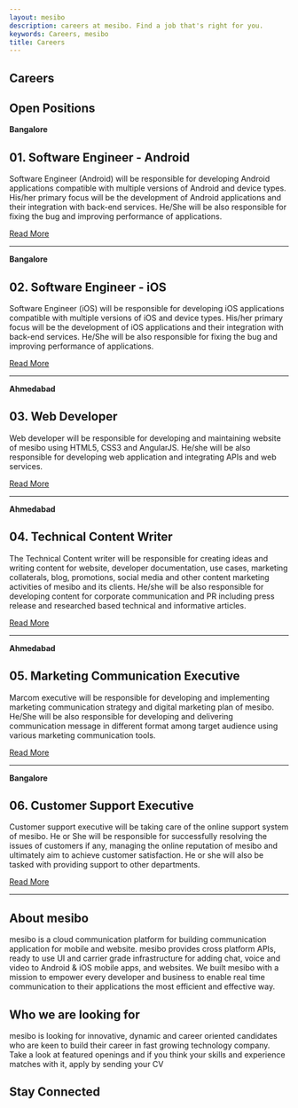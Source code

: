 ```yaml
---
layout: mesibo
description: careers at mesibo. Find a job that's right for you.
keywords: Careers, mesibo
title: Careers
---
```


<section class="page-header ">
<div class="container">
<h1>Careers</h1>
					
</div>
</section>
			
<section>
<div class="container">
<div class="row">
<div class="col-md-8 col-sm-8">
<div class="heading-title heading-border-bottom heading-color">
<h2 class="size-20"> Open Positions</h2>
</div>
<div class="heading-title">
<span class="pull-right text-muted"><strong>Bangalore</strong></span>
<h2 class="size-20"><span>01.</span> Software Engineer - Android</h2>
</div>
<div class="margin-bottom-10">
<p>Software Engineer (Android) will be responsible for developing Android applications compatible with multiple versions of Android and device types. His/her primary focus will be the development of Android applications and their integration with back-end services. He/She will be also responsible for fixing the bug and improving performance of applications.</p>
<a href="/career/software-engineer-android/" class="btn btn-default" data-offset="150"> Read More</a>
<hr />
</div>
<div class="heading-title">
<span class="pull-right text-muted"><strong>Bangalore</strong></span>
<h2 class="size-20"><span>02.</span> Software Engineer - iOS</h2>
</div>
<div class="margin-bottom-10">
<p>Software Engineer (iOS) will be responsible for developing iOS applications compatible with multiple versions of iOS and device types. His/her primary focus will be the development of iOS applications and their integration with back-end services. He/She will be also responsible for fixing the bug and improving performance of applications.</p>
<a href="/career/software-engineer-ios/" class="btn btn-default" data-offset="150"> Read More</a>
<hr />
</div>
<div class="heading-title">
<span class="pull-right text-muted"><strong>Ahmedabad</strong></span>
<h2 class="size-20"><span>03.</span> Web Developer</h2>
</div>
<div class="margin-bottom-10">
<p>Web developer will be responsible for developing and maintaining website of mesibo using HTML5, CSS3 and AngularJS. He/she will be also responsible for developing web application and integrating APIs and web services.</p>
<a href="/career/web-developer/" class="btn btn-default" data-offset="150"> Read More</a>
<hr />
</div>
<div class="heading-title">
<span class="pull-right text-muted"><strong>Ahmedabad</strong></span>
<h2 class="size-20"><span>04.</span> Technical Content Writer</h2>
</div>
<div class="margin-bottom-10">
<p>The Technical Content writer will be responsible for creating ideas and writing content for website, developer documentation, use cases, marketing collaterals, blog, promotions, social media and other content marketing activities of mesibo and its clients. He/she will be also responsible for developing content for corporate communication and PR including press release and researched based technical and informative articles.</p>
<a href="/career/technical-content-writer/" class="btn btn-default" data-offset="150"> Read More</a>
<hr />
</div>
<div class="heading-title">
<span class="pull-right text-muted"><strong>Ahmedabad</strong></span>
<h2 class="size-20"><span>05.</span> Marketing Communication Executive</h2>
</div>
<div class="margin-bottom-10">
<p>Marcom executive will be responsible for developing and implementing marketing communication strategy and digital marketing plan of mesibo. He/She will be also responsible for developing and delivering communication message in different format among target audience using various marketing communication tools.</p>
<a href="/career/marketing-communication-executive/" class="btn btn-default" data-offset="150"> Read More</a>
<hr />
</div>
<div class="heading-title">
<span class="pull-right text-muted"><strong>Bangalore</strong></span>
<h2 class="size-20"><span>06.</span> Customer Support Executive</h2>
</div>
<div class="margin-bottom-10">
<p>Customer support executive will be taking care of the online support system of mesibo. He or She will be responsible for successfully resolving the issues of customers if any, managing the online reputation of mesibo and ultimately aim to achieve customer satisfaction. He or she will also be tasked with providing support to other departments.</p>
<a href="/career/customer-support-executive/" class="btn btn-default" data-offset="150"> Read More</a>
<hr />
</div>
</div>
<div class="col-md-4 col-sm-4">
<div class="heading-title heading-border-bottom heading-color">
<h2 class="size-20">About mesibo</h2>
</div>
<div class="margin-bottom-80">
<p>mesibo is a cloud communication platform for building communication application for mobile and website. mesibo provides cross platform APIs, ready to use UI and carrier grade infrastructure for adding chat, voice and video to Android &amp; iOS mobile apps, and websites. We built mesibo with a mission to empower every developer and business to enable real time communication to their applications the most efficient and effective way.</p>
</div>
<div class="heading-title heading-border-bottom heading-color">
<h2 class="size-20">Who we are looking for</h2>
</div>
<div class="margin-bottom-80">
<p>mesibo is looking for innovative, dynamic and career oriented candidates who are keen to build their career in fast growing technology company. Take a look at featured openings and if you think your skills and experience matches with it, apply by sending your CV</p>
</div>
<div class="heading-title heading-border-bottom heading-color">
<h2 class="size-20">Stay Connected </h2>
</div>
<div class=''>
<a href="https://www.facebook.com/mesiboapi" class="social-icon social-icon-round social-facebook about-social" data-toggle="tooltip" data-placement="top" title="Facebook">
<i class="icon-facebook"></i>
<i class="icon-facebook"></i>
<a href="https://twitter.com/mesiboapi" class="social-icon social-icon-round social-twitter about-social" data-toggle="tooltip" data-placement="top" title="Twitter">
<i class="icon-twitter"></i>
<i class="icon-twitter"></i>
</a>
<a href="https://plus.google.com/107106343719610600541" class="social-icon social-icon-round social-gplus about-social" data-toggle="tooltip" data-placement="top" title="Google+">
<i class="icon-gplus"></i>
<i class="icon-gplus"></i>
</a>
<a href="https://www.linkedin.com/company/mesibo" class="social-icon social-icon-round social-linkedin about-social" data-toggle="tooltip" data-placement="top" title="LinkedIn">
<i class="icon-linkedin"></i>
<i class="icon-linkedin"></i>
</a>
<a href="https://www.youtube.com/channel/UCxpcg-RSf2-lK4uyysWSsKQ" class="social-icon social-icon-round social-youtube about-social" data-toggle="tooltip" data-placement="top" title="Youtube">
<i class="icon-youtube"></i>
<i class="icon-youtube"></i>
</a>
